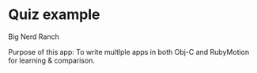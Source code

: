 Quiz example
===

Big Nerd Ranch

Purpose of this app: To write multlple apps in both Obj-C and RubyMotion
for learning & comparison.
